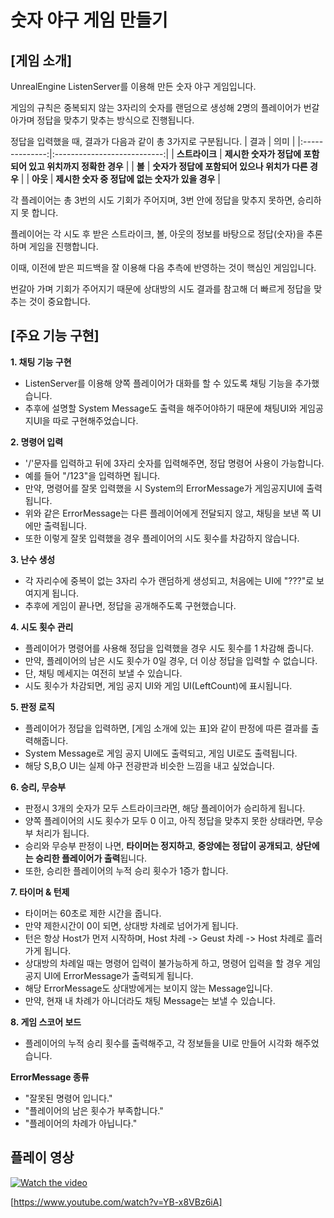 # 숫자 야구 게임 만들기
**[게임 소개]**
- 
UnrealEngine ListenServer를 이용해 만든 숫자 야구 게임입니다.

게임의 규칙은 중복되지 않는 3자리의 숫자를 랜덤으로 생성해 2명의 플레이어가 번갈아가며 정답을 맞추기 맞추는 방식으로 진행됩니다.

정답을 입력했을 때, 결과가 다음과 같이 총 3가지로 구분됩니다. 
| 결과        | 의미                   |
|:--------------:|:---------------------------:|
| **스트라이크**       | **제시한 숫자가 정답에 포함되어 있고 위치까지 정확한 경우**           |
| **볼**       | **숫자가 정답에 포함되어 있으나 위치가 다른 경우**           |
| **아웃**       | **제시한 숫자 중 정답에 없는 숫자가 있을 경우**           |

각 플레이어는 총 3번의 시도 기회가 주어지며, 3번 안에 정답을 맞추지 못하면, 승리하지 못 합니다.

플레이어는 각 시도 후 받은 스트라이크, 볼, 아웃의 정보를 바탕으로 정답(숫자)을 추론하며 게임을 진행합니다.

이때, 이전에 받은 피드백을 잘 이용해 다음 추측에 반영하는 것이 핵심인 게임입니다.

번갈아 가며 기회가 주어지기 때문에 상대방의 시도 결과를 참고해 더 빠르게 정답을 맞추는 것이 중요합니다.

**[주요 기능 구현]**
-
**1. 채팅 기능 구현**
    
- ListenServer를 이용해 양쪽 플레이어가 대화를 할 수 있도록 채팅 기능을 추가했습니다.
- 추후에 설명할 System Message도 출력을 해주어야하기 때문에 채팅UI와 게임공지UI을 따로 구현해주었습니다.

**2. 명령어 입력**

  - '/'문자를 입력하고 뒤에 3자리 숫자를 입력해주면, 정답 명령어 사용이 가능합니다.
  - 예를 들어 "/123"을 입력하면 됩니다.
  - 만약, 명령어를 잘못 입력했을 시 System의 ErrorMessage가 게임공지UI에 출력됩니다.
  - 위와 같은 ErrorMessage는 다른 플레이어에게 전달되지 않고, 채팅을 보낸 쪽 UI에만 출력됩니다.
  - 또한 이렇게 잘못 입력했을 경우 플레이어의 시도 횟수를 차감하지 않습니다.

**3. 난수 생성**

- 각 자리수에 중복이 없는 3자리 수가 랜덤하게 생성되고, 처음에는 UI에 "???"로 보여지게 됩니다.
- 추후에 게임이 끝나면, 정답을 공개해주도록 구현했습니다.

**4. 시도 횟수 관리**

 - 플레이어가 명령어를 사용해 정답을 입력했을 경우 시도 횟수를 1 차감해 줍니다.
 - 만약, 플레이어의 남은 시도 횟수가 0일 경우, 더 이상 정답을 입력할 수 없습니다.
 - 단, 채팅 메세지는 여전히 보낼 수 있습니다.
 - 시도 횟수가 차감되면, 게임 공지 UI와 게임 UI(LeftCount)에 표시됩니다.

**5. 판정 로직**

- 플레이어가 정답을 입력하면, [게임 소개에 있는 표]와 같이 판정에 따른 결과를 출력해줍니다.
- System Message로 게임 공지 UI에도 출력되고, 게임 UI로도 출력됩니다.
- 해당 S,B,O UI는 실제 야구 전광판과 비슷한 느낌을 내고 싶었습니다.

**6. 승리, 무승부**

- 판정시 3개의 숫자가 모두 스트라이크라면, 해당 플레이어가 승리하게 됩니다.
- 양쪽 플레이어의 시도 횟수가 모두 0 이고, 아직 정답을 맞추지 못한 상태라면, 무승부 처리가 됩니다.
- 승리와 무승부 판정이 나면, **타이머는 정지하고**, **중앙에는 정답이 공개되고**, **상단에는 승리한 플레이어가 출력**됩니다.
- 또한, 승리한 플레이어의 누적 승리 횟수가 1증가 합니다.

**7. 타이머 & 턴제**

- 타이머는 60초로 제한 시간을 줍니다.
- 만약 제한시간이 0이 되면, 상대방 차례로 넘어가게 됩니다.
- 턴은 항상 Host가 먼저 시작하며, Host 차례 -> Geust 차례 -> Host 차례로 흘러가게 됩니다.
- 상대방의 차례일 때는 명령어 입력이 불가능하게 하고, 명령어 입력을 할 경우 게임 공지 UI에 ErrorMessage가 출력되게 됩니다.
- 해당 ErrorMessage도 상대방에게는 보이지 않는 Message입니다.
- 만약, 현재 내 차례가 아니더라도 채팅 Message는 보낼 수 있습니다.

**8. 게임 스코어 보드**

- 플레이어의 누적 승리 횟수를 출력해주고, 각 정보들을 UI로 만들어 시각화 해주었습니다.

**ErrorMessage 종류**

- "잘못된 명령어 입니다."
- "플레이어의 남은 횟수가 부족합니다."
- "플레이어의 차례가 아닙니다."

**플레이 영상**
-
[![Watch the video](https://img.youtube.com/vi/YB-x8VBz6iA/0.jpg)](https://www.youtube.com/watch?v=YB-x8VBz6iA)

[https://www.youtube.com/watch?v=YB-x8VBz6iA]
